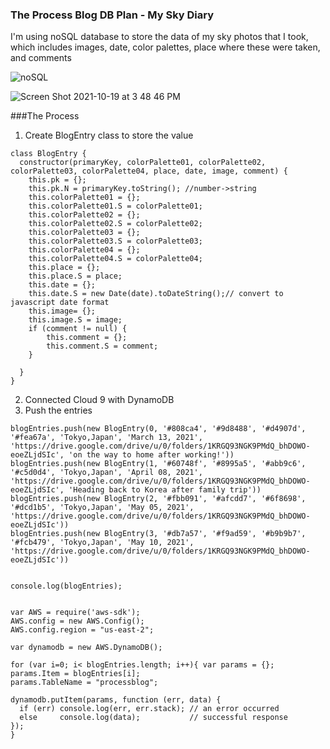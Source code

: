 ### The Process Blog DB Plan - My Sky Diary

I'm using noSQL database to store the data of my sky photos that I took, which includes images, date, color palettes, place where these were taken, and comments

![noSQL](https://user-images.githubusercontent.com/86972559/138000480-29979e8f-2d15-438a-a6a2-6b36bb04ae03.png)

![Screen Shot 2021-10-19 at 3 48 46 PM](https://user-images.githubusercontent.com/86972559/138000505-64609b3f-2404-4fc4-9add-7231dbe703d9.png)


###The Process
1. Create BlogEntry class to store the value
```
class BlogEntry {
  constructor(primaryKey, colorPalette01, colorPalette02, colorPalette03, colorPalette04, place, date, image, comment) {
    this.pk = {};
    this.pk.N = primaryKey.toString(); //number->string
    this.colorPalette01 = {};
    this.colorPalette01.S = colorPalette01;
    this.colorPalette02 = {};
    this.colorPalette02.S = colorPalette02;
    this.colorPalette03 = {};
    this.colorPalette03.S = colorPalette03;
    this.colorPalette04 = {};
    this.colorPalette04.S = colorPalette04;
    this.place = {};
    this.place.S = place;
    this.date = {}; 
    this.date.S = new Date(date).toDateString();// convert to javascript date format
    this.image= {};
    this.image.S = image;
    if (comment != null) {
        this.comment = {};
        this.comment.S = comment; 
    }
    
  }
}
```

2. Connected Cloud 9 with DynamoDB
3. Push the entries
```
blogEntries.push(new BlogEntry(0, '#808ca4', '#9d8488', '#d4907d', '#fea67a', 'Tokyo,Japan', 'March 13, 2021', 'https://drive.google.com/drive/u/0/folders/1KRGQ93NGK9PMdQ_bhDOWO-eoeZLjdSIc', 'on the way to home after working!'))
blogEntries.push(new BlogEntry(1, '#60748f', '#8995a5', '#abb9c6', '#c5d0d4', 'Tokyo,Japan', 'April 08, 2021', 'https://drive.google.com/drive/u/0/folders/1KRGQ93NGK9PMdQ_bhDOWO-eoeZLjdSIc', 'Heading back to Korea after family trip'))
blogEntries.push(new BlogEntry(2, '#fbb091', '#afcdd7', '#6f8698', '#dcd1b5', 'Tokyo,Japan', 'May 05, 2021', 'https://drive.google.com/drive/u/0/folders/1KRGQ93NGK9PMdQ_bhDOWO-eoeZLjdSIc'))
blogEntries.push(new BlogEntry(3, '#db7a57', '#f9ad59', '#b9b9b7', '#fcb479', 'Tokyo,Japan', 'May 10, 2021', 'https://drive.google.com/drive/u/0/folders/1KRGQ93NGK9PMdQ_bhDOWO-eoeZLjdSIc'))


console.log(blogEntries);


var AWS = require('aws-sdk');
AWS.config = new AWS.Config();
AWS.config.region = "us-east-2";

var dynamodb = new AWS.DynamoDB();

for (var i=0; i< blogEntries.length; i++){ var params = {};
params.Item = blogEntries[i]; 
params.TableName = "processblog";

dynamodb.putItem(params, function (err, data) {
  if (err) console.log(err, err.stack); // an error occurred
  else     console.log(data);           // successful response
});
}
```
